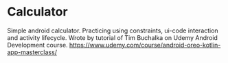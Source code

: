 # Calculator
Simple android calculator. 
Practicing using constraints, ui-code interaction and activity lifecycle.
Wrote by tutorial of Tim Buchalka on Udemy Android Development course.
https://www.udemy.com/course/android-oreo-kotlin-app-masterclass/
